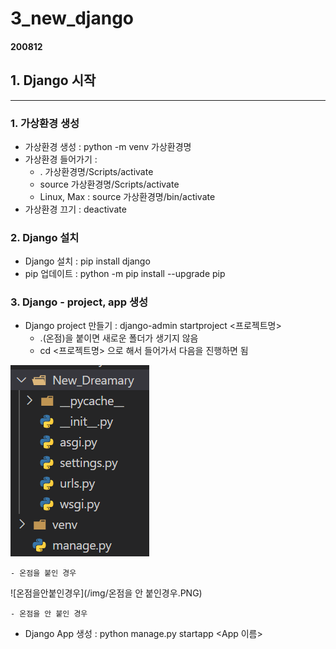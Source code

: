 # 3_new_django
#### 200812
## 1. Django 시작
----------
### 1. 가상환경 생성

- 가상환경 생성 : python -m venv 가상환경명
- 가상환경 들어가기 : 
  - . 가상환경명/Scripts/activate
  - source 가상환경명/Scripts/activate
  - Linux, Max : source 가상환경명/bin/activate
- 가상환경 끄기 : deactivate

### 2. Django 설치
- Django 설치 : pip install django
- pip 업데이트 : python -m pip install --upgrade pip

### 3. Django - project, app 생성
- Django project 만들기 : django-admin startproject \<프로젝트명>
  - .(온점)을 붙이면 새로운 폴더가 생기지 않음
  - cd \<프로젝트명> 으로 해서 들어가서 다음을 진행하면 됨

<img src="/img/온점을 붙인경우.PNG"></img>

    - 온점을 붙인 경우


![온점을안붙인경우](/img/온점을 안 붙인경우.PNG)
    
    - 온점을 안 붙인 경우

- Django App 생성 : python manage.py startapp \<App 이름>